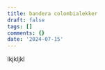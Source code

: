 ```yaml
---
title: bandera colombialekker
draft: false
tags: []
comments: {}
date: '2024-07-15'
---
```

lkjkljkl
